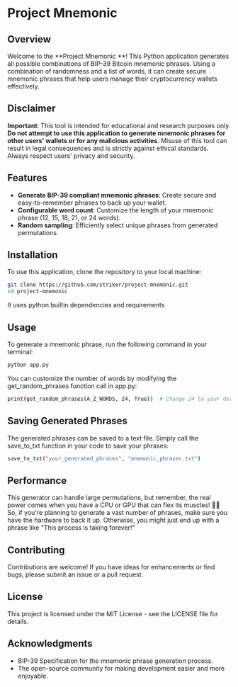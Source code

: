 # Project Mnemonic 

## Overview

Welcome to the **Project Mnemonic **! This Python application generates all possible combinations of BIP-39 Bitcoin mnemonic phrases. Using a combination of randomness and a list of words, it can create secure mnemonic phrases that help users manage their cryptocurrency wallets effectively.

## Disclaimer

**Important**: This tool is intended for educational and research purposes only. **Do not attempt to use this application to generate mnemonic phrases for other users' wallets or for any malicious activities**. Misuse of this tool can result in legal consequences and is strictly against ethical standards. Always respect users' privacy and security.


## Features

- **Generate BIP-39 compliant mnemonic phrases**: Create secure and easy-to-remember phrases to back up your wallet.
- **Configurable word count**: Customize the length of your mnemonic phrase (12, 15, 18, 21, or 24 words).
- **Random sampling**: Efficiently select unique phrases from generated permutations.

## Installation

To use this application, clone the repository to your local machine:

```bash
git clone https://github.com/striker/project-mnemonic.git
cd project-mnemonic
```

It uses python builtin dependencies and requirements

## Usage
To generate a mnemonic phrase, run the following command in your terminal:

```bash
python app.py
```

You can customize the number of words by modifying the get_random_phrases function call in app.py:

```bash
print(get_random_phrases(A_Z_WORDS, 24, True))  # Change 24 to your desired word count
```

## Saving Generated Phrases

The generated phrases can be saved to a text file. Simply call the save_to_txt function in your code to save your phrases:

```bash
save_to_txt("your_generated_phrases", "mnemonic_phrases.txt")
```

## Performance

This generator can handle large permutations, but remember, the real power comes when you have a CPU or GPU that can flex its muscles! 🚀💪 So, if you're planning to generate a vast number of phrases, make sure you have the hardware to back it up. Otherwise, you might just end up with a phrase like "This process is taking forever!"


## Contributing
Contributions are welcome! If you have ideas for enhancements or find bugs, please submit an issue or a pull request.

## License
This project is licensed under the MIT License - see the LICENSE file for details.

## Acknowledgments

- BIP-39 Specification for the mnemonic phrase generation process.
- The open-source community for making development easier and more enjoyable.
